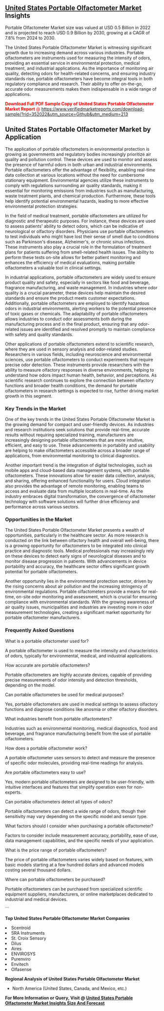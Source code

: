 <h2><a href="https://www.verifiedmarketreports.com/download-sample/?rid=352022&amp;utm_source=Github&amp;utm_medium=213" target="_blank">United States Portable Olfactometer Market</a> Insights</h2><p>Portable Olfactometer Market size was valued at USD 0.5 Billion in 2022 and is projected to reach USD 0.9 Billion by 2030, growing at a CAGR of 7.8% from 2024 to 2030.</p><p><p>The United States Portable Olfactometer Market is witnessing significant growth due to increasing demand across various industries. Portable olfactometers are instruments used for measuring the intensity of odors, providing an essential service in environmental protection, medical treatment, and industrial applications. As the importance of monitoring air quality, detecting odors for health-related concerns, and ensuring industry standards rise, portable olfactometers have become integral tools in both regulatory compliance and research. Their ability to offer on-the-go, accurate odor measurements makes them indispensable in a wide range of applications. <p><span class=""><span style="color: #ff0000;"><strong>Download Full PDF Sample Copy of United States Portable Olfactometer Market Report</strong> @ </span><a href="https://www.verifiedmarketreports.com/download-sample/?rid=352022&amp;utm_source=Github&amp;utm_medium=213" target="_blank">https://www.verifiedmarketreports.com/download-sample/?rid=352022&amp;utm_source=Github&amp;utm_medium=213</a></span></p></p><h2>United States Portable Olfactometer Market by Application</h2><p>The application of portable olfactometers in environmental protection is growing as governments and regulatory bodies increasingly prioritize air quality and pollution control. These devices are used to monitor and assess the presence of harmful odors in both urban and industrial environments. Portable olfactometers offer the advantage of flexibility, enabling real-time data collection at various locations without the need for cumbersome stationary equipment. Environmental agencies utilize these instruments to comply with regulations surrounding air quality standards, making it essential for monitoring emissions from industries such as manufacturing, waste treatment plants, and chemical production. Furthermore, these tools help identify potential environmental hazards, leading to more effective environmental protection strategies.</p><p>In the field of medical treatment, portable olfactometers are utilized for diagnostic and therapeutic purposes. For instance, these devices are used to assess patients' ability to detect odors, which can be indicative of neurological or olfactory disorders. Physicians use portable olfactometers to test individuals who might have lost their sense of smell due to conditions such as Parkinson's disease, Alzheimer's, or chronic sinus infections. These instruments also play a crucial role in the formulation of treatment plans for patients suffering from smell-related health issues. The ability to perform these tests on-site allows for better patient monitoring and enhances the efficiency of medical evaluations, making portable olfactometers a valuable tool in clinical settings.</p><p>In industrial applications, portable olfactometers are widely used to ensure product quality and safety, especially in sectors like food and beverage, fragrance manufacturing, and waste management. In industries where odor quality is a crucial parameter, these devices help maintain the desired standards and ensure the product meets customer expectations. Additionally, portable olfactometers are employed to identify hazardous odors in industrial environments, alerting workers to the potential presence of toxic gases or chemicals. The adaptability of portable olfactometers allows industries to conduct odor assessments both during the manufacturing process and in the final product, ensuring that any odor-related issues are identified and resolved promptly to maintain compliance with safety and quality standards.</p><p>Other applications of portable olfactometers extend to scientific research, where they are used in sensory analysis and odor-related studies. Researchers in various fields, including neuroscience and environmental sciences, use portable olfactometers to conduct experiments that require precise odor detection. These instruments provide researchers with the ability to measure olfactory responses in diverse environments, helping to understand how odors impact human health, behavior, and perceptions. As scientific research continues to explore the connection between olfactory functions and broader health conditions, the demand for portable olfactometers in research settings is expected to rise, further driving market growth in this segment.</p><h3>Key Trends in the Market</h3><p>One of the key trends in the United States Portable Olfactometer Market is the growing demand for compact and user-friendly devices. As industries and research institutions seek solutions that provide real-time, accurate results without requiring specialized training, manufacturers are increasingly designing portable olfactometers that are more intuitive, efficient, and easy to use. These advancements in portability and usability are helping to make olfactometers accessible across a broader range of applications, from environmental monitoring to clinical diagnostics.</p><p>Another important trend is the integration of digital technologies, such as mobile apps and cloud-based data management systems, with portable olfactometers. These innovations allow for easier data collection, analysis, and sharing, offering enhanced functionality for users. Cloud integration also provides the advantage of remote monitoring, enabling teams to access and evaluate data from multiple locations in real-time. As the industry embraces digital transformation, the convergence of olfactometer technology with software solutions will further drive efficiency and performance across various sectors.</p><h3>Opportunities in the Market</h3><p>The United States Portable Olfactometer Market presents a wealth of opportunities, particularly in the healthcare sector. As more research is conducted on the link between olfactory health and overall well-being, there is a growing opportunity for olfactometers to be integrated into clinical practice and diagnostic tools. Medical professionals may increasingly rely on these devices to detect early signs of neurological diseases and to monitor disease progression in patients. With advancements in device portability and accuracy, the healthcare sector offers significant growth potential for portable olfactometers.</p><p>Another opportunity lies in the environmental protection sector, driven by the rising concerns about air pollution and the increasing stringency of environmental regulations. Portable olfactometers provide a means for real-time, on-site odor monitoring and assessment, which is crucial for ensuring compliance with environmental standards. With the growing awareness of air quality issues, municipalities and industries are investing more in odor measurement technologies, creating a significant market opportunity for portable olfactometer manufacturers.</p><h3>Frequently Asked Questions</h3><p>What is a portable olfactometer used for?</p><p>A portable olfactometer is used to measure the intensity and characteristics of odors, typically for environmental, medical, and industrial applications.</p><p>How accurate are portable olfactometers?</p><p>Portable olfactometers are highly accurate devices, capable of providing precise measurements of odor intensity and detection thresholds, depending on the model.</p><p>Can portable olfactometers be used for medical purposes?</p><p>Yes, portable olfactometers are used in medical settings to assess olfactory functions and diagnose conditions like anosmia or other olfactory disorders.</p><p>What industries benefit from portable olfactometers?</p><p>Industries such as environmental monitoring, medical diagnostics, food and beverage, and fragrance manufacturing benefit from the use of portable olfactometers.</p><p>How does a portable olfactometer work?</p><p>A portable olfactometer uses sensors to detect and measure the presence of specific odor molecules, providing real-time readings for analysis.</p><p>Are portable olfactometers easy to use?</p><p>Yes, modern portable olfactometers are designed to be user-friendly, with intuitive interfaces and features that simplify operation even for non-experts.</p><p>Can portable olfactometers detect all types of odors?</p><p>Portable olfactometers can detect a wide range of odors, though their sensitivity may vary depending on the specific model and sensor type.</p><p>What factors should I consider when purchasing a portable olfactometer?</p><p>Factors to consider include measurement accuracy, portability, ease of use, data management capabilities, and the specific needs of your application.</p><p>What is the price range of portable olfactometers?</p><p>The price of portable olfactometers varies widely based on features, with basic models starting at a few hundred dollars and advanced models costing several thousand dollars.</p><p>Where can portable olfactometers be purchased?</p><p>Portable olfactometers can be purchased from specialized scientific equipment suppliers, manufacturers, or online marketplaces dedicated to industrial and medical devices.</p>```</p><p><strong>Top United States Portable Olfactometer Market Companies</strong></p><div data-test-id=""><p><li>Scentroid</li><li> SRA Instruments</li><li> St. Croix Sensory</li><li> Dilus</li><li> Aires</li><li> ENVIROSYS</li><li> Purenviro</li><li> Envitech</li><li> Olfasense</li></p><div><strong>Regional Analysis of&nbsp;United States Portable Olfactometer Market</strong></div><ul><li dir="ltr"><p dir="ltr">North America&nbsp;(United States, Canada, and Mexico, etc.)</p></li></ul><p><strong>For More Information or Query, Visit @&nbsp;</strong><strong><a href="https://www.verifiedmarketreports.com/product/portable-olfactometer-market/?utm_source=Github&amp;utm_medium=213" target="_blank">United States Portable Olfactometer Market Insights Size And Forecast</a></strong></p></div>
